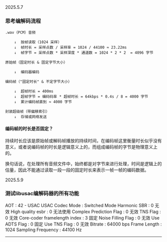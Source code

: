 2025.5.7

### 思考编解码流程
```
.wav（PCM）音频

    ↓  按帧读取（1024 采样）
    ↓  帧时长 = 采样点数 / 采样率 = 1024 / 44100 ≈ 23.22ms
    ↓  帧字节 = 采样点数 * 采样深度 * 通道数 = 1024 * 2 * 2  = 4096 字节

原始帧（固定时长 & 固定字节大小）

    ↓  编码器编码

编码帧（"固定时长" & 不定字节大小）

    ↓  超帧时长 = 400ms
    ↓  超帧字节 = 编码码率 * 超帧时长 = 64kbps * 0.4s / 8 = 4000 字节
    ↓  累计编码帧直到 ≈ 4000 字节

封装超级帧（带偏移索引）
    ↓  存储或网络发送
```
#### 编码帧的时长是否固定？

持续时长应该是原始帧或解码帧播放的持续时间，在编码帧这里衡量时长似乎没有意义，或者说编码帧的时长是逻辑意义上的，而组成编码帧的字节是物理意义上的。

换句话说，在处理所有音频文件中，始终都是对字节来进行处理，时间是逻辑上的估量，因此不能通过读取一段一段的固定时长来表示一帧一帧的编码数据。


2025.5.9
### 测试libusac编解码器的所有功能


AOT : 42 - USAC
USAC Codec Mode : Switched Mode
Harmonic SBR : 0                  无效
High quality esbr : 0             无法使用
Complex Prediction Flag : 0       无效
TNS Flag : 0                      无效
Core-coder framelength index : 3  固定
Noise Filling Flag : 0            无效
Use ADTS Flag : 0                 固定
Use TNS Flag : 0                  无效
Bitrate : 64000 bps
Frame Length : 1024
Sampling Frequency : 44100 Hz
************************************************************************************************